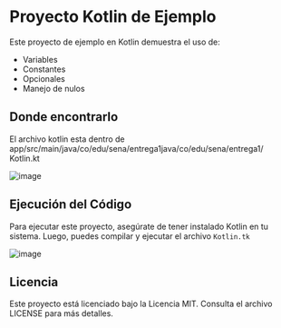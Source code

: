 # Proyecto Kotlin de Ejemplo

Este proyecto de ejemplo en Kotlin demuestra el uso de:

- Variables
- Constantes
- Opcionales
- Manejo de nulos

## Donde encontrarlo

El archivo kotlin esta dentro de app/src/main/java/co/edu/sena/entrega1java/co/edu/sena/entrega1/ Kotlin.kt

![image](https://github.com/user-attachments/assets/66be85f1-f8e5-47fd-be2c-68b0e4be13ee)

## Ejecución del Código

Para ejecutar este proyecto, asegúrate de tener instalado Kotlin en tu sistema. Luego, puedes compilar y ejecutar el archivo `Kotlin.tk`

![image](https://github.com/user-attachments/assets/695c313c-caf7-43d7-8306-32cd670d38e4)

## Licencia

Este proyecto está licenciado bajo la Licencia MIT. Consulta el archivo LICENSE para más detalles.
